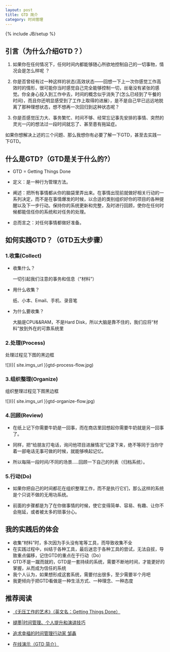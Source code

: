 ```yaml
---
layout: post
title: GTD 简介
category: 时间管理
---
```

{% include JB/setup %}

## 引言（为什么介绍GTD？）

1. 如果你在任何情况下，任何时间内都能够随心所欲地控制自己的一切事物，情况会是怎么样呢 ？

2. 你是否曾经有过一种这样的状态(高效状态——回想一下上一次你感觉工作高效时的情形，很可能你当时感觉自己完全能够控制一切，丝毫没有紧张的感觉。你全身心投入到工作中去，时间的概念似乎消失了(怎么已经到了午餐的时间)，而且你还明显感受到了工作上取得的进展），是不是自己早已远远地脱离了那种理想状态，想不想再一次回归到这种状态呢？

3. 你是否感觉压力大、事务繁忙、时间不够、经常忘记事先安排的事情、突然的灵光一闪的想法过一段时间就忘了、甚至患有拖延症。

如果你想解决上述的三个问题、那么我想你有必要了解一下GTD，甚至去实践一下GTD。

## 什么是GTD?（GTD是关于什么的?）

* GTD = Getting Things Done

* 定义：是一种行为管理方法。

* 阐述：把所有事情都从你的脑袋里弄出来。在事情出现前就做好相关行动的一系列决定，而不是在事情爆发的时候，以合适的类别组织好你的项目的各种提醒以及下一步行动。保持你的系统更新和完整，及时进行回顾，使你在任何时候都能信任你的系统和对任务的处理。

* 总而言之：对任何事情都做好准备。

## 如何实践GTD？（GTD五大步骤）

### 1.收集(Collect)

 * 收集什么？

   一切引起我们注意的事务和信息（“材料”）

 * 用什么收集？

   纸、小本、Email、手机、录音笔

 * 为什么要收集？

   大脑是CPU&&RAM，不是Hard Disk，所以大脑是靠不住的，我们应将“材料”放到外在的可靠系统里
      
### 2.处理(Process)

处理过程见下图的黑边框

![]({{ site.imgs_url }}gtd-process-flow.jpg)

### 3.组织整理(Organize)

组织整理过程见下图黑边框

![]({{ site.imgs_url }}gtd-organize-flow.jpg)

### 4.回顾(Review)

*  在纸上记下你需要牛奶是一回事，而在商店里回想起你需要牛奶就是另一回事了。

*  同样，把“给朋友打电话，询问他项目进展情况”记录下来，绝不等同于当你守着一部电话无事可做的时候，就能够唤起记忆。

*  所以每隔一段时间/不同的场景…..回顾一下自己的列表（归档系统）。

### 5.行动(Do)

*  如果你把自己的时间都花在组织整理工作，而不是执行它们，那么这样的系统是个只说不做的无用功系统。

*  前面的步骤都是为了在你做事情的时候，使它变得简单、容易、有趣、让你不会拖延，或者被太多的琐事分心。

## 我的实践后的体会

*  收集“材料”时，多次因为手头没有笔等工具，而导致收集不全
*  在实践过程中，纠结于各种工具，最后迷恋于各种工具的尝试，无法自拔，导致重点偏移，记住GTD的重点在于行动（Do）
*  GTD不是一蹴而就的，GTD是一套持续的系统，需要不断地时间，才能更好的掌握，从而成为信任的系统
*  我个人认为，如果想形成这套系统，需要付出很多，至少需要半个月吧
*  我更倾向于把GTD看做是一种生活方式、一种理念、一种态度

## 推荐阅读

* [《无压工作的艺术》（英文名：Getting Things Done）](http://book.douban.com/subject/4849382/)

* [褪墨|时间管理、个人提升和演讲技巧](http://www.mifengtd.cn/
)
* [追求幸福的时间管理行动家 邹鑫 ](http://www.gtdlife.com/)
 
* [在线演示（GTD 简介）](http://prezi.com/vbdhxc6kyboj/gtd/)


